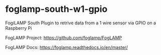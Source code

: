 # foglamp-south-w1-gpio

FogiLAMP South Plugin to retrive data from a 1 wire sensor via GPIO on a Raspberry Pi

FogLAMP Project: https://github.com/foglamp/FogLAMP

FogLAMP Docs: https://foglamp.readthedocs.io/en/master/

